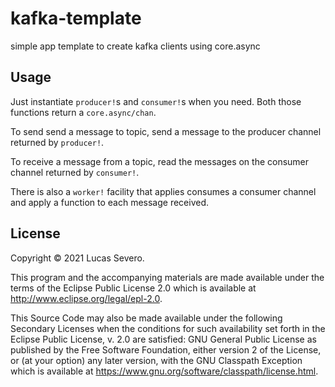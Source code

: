 # kafka-template

 simple app template to create kafka clients using core.async

## Usage

Just instantiate `producer!`s and `consumer!`s when you need.
Both those functions return a `core.async/chan`.

To send send a message to topic, send a message to the producer channel returned by `producer!`.

To receive a message from a topic, read the messages on the consumer channel returned by `consumer!`.

There is also a `worker!` facility that applies consumes a consumer channel and apply a function to each message received.


## License

Copyright © 2021 Lucas Severo.

This program and the accompanying materials are made available under the
terms of the Eclipse Public License 2.0 which is available at
http://www.eclipse.org/legal/epl-2.0.

This Source Code may also be made available under the following Secondary
Licenses when the conditions for such availability set forth in the Eclipse
Public License, v. 2.0 are satisfied: GNU General Public License as published by
the Free Software Foundation, either version 2 of the License, or (at your
option) any later version, with the GNU Classpath Exception which is available
at https://www.gnu.org/software/classpath/license.html.
